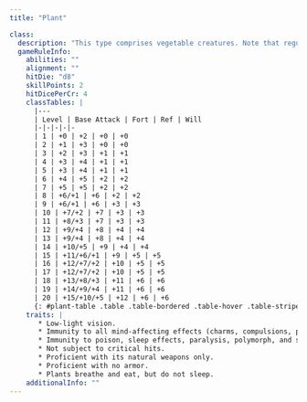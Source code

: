 ```yaml
---
title: "Plant"

class:
  description: "This type comprises vegetable creatures. Note that regular plants, such as one finds growing in gardens and fields, lack Wisdom and Charisma scores (see Nonabilities) and are not creatures, but objects, even though they are alive."
  gameRuleInfo:
    abilities: ""
    alignment: ""
    hitDie: "d8"
    skillPoints: 2
    hitDicePerCr: 4
    classTables: |
      |---
      | Level | Base Attack | Fort | Ref | Will
      |-|-|-|-|-
      | 1 | +0 | +2 | +0 | +0
      | 2 | +1 | +3 | +0 | +0
      | 3 | +2 | +3 | +1 | +1
      | 4 | +3 | +4 | +1 | +1
      | 5 | +3 | +4 | +1 | +1
      | 6 | +4 | +5 | +2 | +2
      | 7 | +5 | +5 | +2 | +2
      | 8 | +6/+1 | +6 | +2 | +2
      | 9 | +6/+1 | +6 | +3 | +3
      | 10 | +7/+2 | +7 | +3 | +3
      | 11 | +8/+3 | +7 | +3 | +3
      | 12 | +9/+4 | +8 | +4 | +4
      | 13 | +9/+4 | +8 | +4 | +4
      | 14 | +10/+5 | +9 | +4 | +4
      | 15 | +11/+6/+1 | +9 | +5 | +5
      | 16 | +12/+7/+2 | +10 | +5 | +5
      | 17 | +12/+7/+2 | +10 | +5 | +5
      | 18 | +13/+8/+3 | +11 | +6 | +6
      | 19 | +14/+9/+4 | +11 | +6 | +6
      | 20 | +15/+10/+5 | +12 | +6 | +6
      {: #plant-table .table .table-bordered .table-hover .table-striped data-caption="Table: Plants" }
    traits: |
       * Low-light vision.
       * Immunity to all mind-affecting effects (charms, compulsions, phantasms, patterns, and morale effects).
       * Immunity to poison, sleep effects, paralysis, polymorph, and stunning.
       * Not subject to critical hits.
       * Proficient with its natural weapons only.
       * Proficient with no armor.
       * Plants breathe and eat, but do not sleep.
    additionalInfo: ""
---
```

